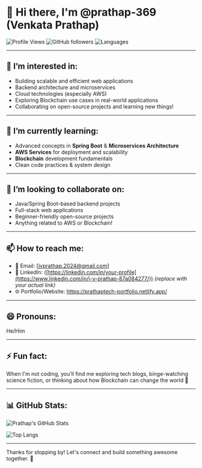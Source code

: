 # 👋 Hi there, I'm @prathap-369 (Venkata Prathap)

![Profile Views](https://komarev.com/ghpvc/?username=prathap-369&style=flat-square)
![GitHub followers](https://img.shields.io/github/followers/prathap-369?style=social)
![Languages](https://img.shields.io/badge/Java-FullStack-blue)


---

## 👀 I’m interested in:
- Building scalable and efficient web applications  
- Backend architecture and microservices  
- Cloud technologies (especially AWS)  
- Exploring Blockchain use cases in real-world applications  
- Collaborating on open-source projects and learning new things!

---

## 🌱 I’m currently learning:
- Advanced concepts in **Spring Boot** & **Microservices Architecture**  
- **AWS Services** for deployment and scalability  
- **Blockchain** development fundamentals  
- Clean code practices & system design

---

## 💞️ I’m looking to collaborate on:
- Java/Spring Boot-based backend projects  
- Full-stack web applications  
- Beginner-friendly open-source projects  
- Anything related to AWS or Blockchain!

---

## 📫 How to reach me:
- 📧 Email: [jvprathap.2024@gmail.com]   
- 💼 LinkedIn: ([https://linkedin.com/in/your-profile](https://www.linkedin.com/in/j-v-prathap-87a084277/)) *(replace with your actual link)*  
- 🌐 Portfolio/Website: https://prathaptech-portfolio.netlify.app/

---

## 😄 Pronouns:
He/Him

---

## ⚡ Fun fact:
When I'm not coding, you’ll find me exploring tech blogs, binge-watching science fiction, or thinking about how Blockchain can change the world 🚀

---

## 📊 GitHub Stats:

![Prathap's GitHub Stats](https://github-readme-stats.vercel.app/api?username=prathap-369&show_icons=true&theme=radical)

![Top Langs](https://github-readme-stats.vercel.app/api/top-langs/?username=prathap-369&layout=compact&theme=radical)

---

Thanks for stopping by! Let's connect and build something awesome together. 🙌

<!---
prathap-369/prathap-369 is a ✨ special ✨ repository because its `README.md` (this file) appears on your GitHub profile.
You can click the Preview link to take a look at your changes.
--->

